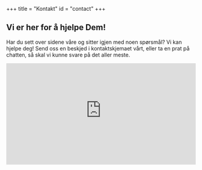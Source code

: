 +++
title = "Kontakt"
id = "contact"
+++

## Vi er her for å hjelpe Dem!

Har du sett over sidene våre og sitter igjen med noen spørsmål? Vi kan hjelpe deg! Send oss en beskjed i kontaktskjemaet vårt, eller ta en prat på chatten, så skal vi kunne svare på det aller meste.

<iframe id='powf_C1A7E4AD58D0E711A94B000D3A246B2E' src='https://pocloudwesteurope.crm.powerobjects.net/powerwebform/powerwebform.aspx?t=nOfWFL70TUquX9DRvqN83m4AbwB2AGEAbgBlAHQAYQBzADIA&formId=powf_C1A7E4AD58D0E711A94B000D3A246B2E&tver=2013' frameborder='0' width='100%' height='270'></iframe>